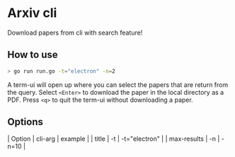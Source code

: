 # Arxiv cli
Download papers from cli with search feature!

## How to use
```sh
> go run run.go -t="electron" -n=2

```
A term-ui will open up where you can select the papers that are return from the query. Select
`<Enter>` to download the paper in the local directory as a PDF. Press `<q>` to quit the term-ui
without downloading a paper.

## Options
| Option       | cli-arg | example       |
| title        | -t      | -t="electron" |
| max-results  | -n      | -n=10         |
